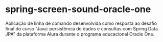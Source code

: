 # spring-screen-sound-oracle-one
Aplicação de linha de comando desenvolvida como resposta ao desafio final do curso "Java: persistência de dados e consultas com Spring Data JPA" da plataforma Alura durante o programa educacional Oracle One.
